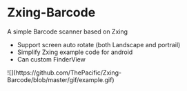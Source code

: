 # Zxing-Barcode
A simple Barcode scanner based on Zxing
 * Support screen auto rotate (both Landscape and portrail)
 * Simplify Zxing example code for android
 * Can custom FinderView
<p>
![](https://github.com/ThePacific/Zxing-Barcode/blob/master/gif/example.gif)
